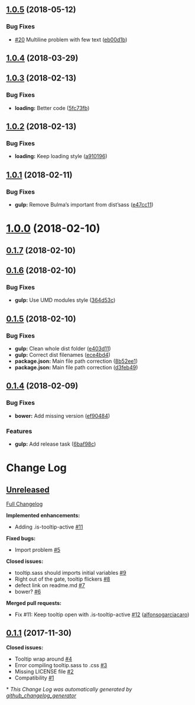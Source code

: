 <a name="1.0.5"></a>
## [1.0.5](https://github.com/Wikiki/bulma-tooltip/compare/1.0.4...1.0.5) (2018-05-12)


### Bug Fixes

* [#20](https://github.com/Wikiki/bulma-tooltip/issues/20) Multiline problem with few text ([eb00d1b](https://github.com/Wikiki/bulma-tooltip/commit/eb00d1b))



<a name="1.0.4"></a>
## [1.0.4](https://github.com/Wikiki/bulma-tooltip/compare/1.0.3...1.0.4) (2018-03-29)



<a name="1.0.3"></a>
## [1.0.3](https://github.com/Wikiki/bulma-tooltip/compare/1.0.2...1.0.3) (2018-02-13)


### Bug Fixes

* **loading:** Better code ([5fc73fb](https://github.com/Wikiki/bulma-tooltip/commit/5fc73fb))



<a name="1.0.2"></a>
## [1.0.2](https://github.com/Wikiki/bulma-tooltip/compare/1.0.1...1.0.2) (2018-02-13)


### Bug Fixes

* **loading:** Keep loading style ([a910196](https://github.com/Wikiki/bulma-tooltip/commit/a910196))



<a name="1.0.1"></a>
## [1.0.1](https://github.com/Wikiki/bulma-tooltip/compare/1.0.0...1.0.1) (2018-02-11)


### Bug Fixes

* **gulp:** Remove Bulma’s important from dist’sass ([e47cc11](https://github.com/Wikiki/bulma-tooltip/commit/e47cc11))



<a name="1.0.0"></a>
# [1.0.0](https://github.com/Wikiki/bulma-tooltip/compare/0.1.7...1.0.0) (2018-02-10)



<a name="0.1.7"></a>
## [0.1.7](https://github.com/Wikiki/bulma-tooltip/compare/0.1.6...0.1.7) (2018-02-10)



<a name="0.1.6"></a>
## [0.1.6](https://github.com/Wikiki/bulma-tooltip/compare/0.1.5...0.1.6) (2018-02-10)


### Bug Fixes

* **gulp:** Use UMD modules style ([364d53c](https://github.com/Wikiki/bulma-tooltip/commit/364d53c))



<a name="0.1.5"></a>
## [0.1.5](https://github.com/Wikiki/bulma-tooltip/compare/0.1.4...0.1.5) (2018-02-10)


### Bug Fixes

* **gulp:** Clean whole dist folder ([e403d11](https://github.com/Wikiki/bulma-tooltip/commit/e403d11))
* **gulp:** Correct dist filenames ([ece4bd4](https://github.com/Wikiki/bulma-tooltip/commit/ece4bd4))
* **package.json:** Main file path correction ([8b52ee1](https://github.com/Wikiki/bulma-tooltip/commit/8b52ee1))
* **package.json:** Main file path correction ([d3feb49](https://github.com/Wikiki/bulma-tooltip/commit/d3feb49))



<a name="0.1.4"></a>
## [0.1.4](https://github.com/Wikiki/bulma-tooltip/compare/0.1.1...0.1.4) (2018-02-09)


### Bug Fixes

* **bower:** Add missing version ([ef90484](https://github.com/Wikiki/bulma-tooltip/commit/ef90484))


### Features

* **gulp:** Add release task ([6baf98c](https://github.com/Wikiki/bulma-tooltip/commit/6baf98c))



# Change Log

## [Unreleased](https://github.com/wikiki/bulma-tooltip/tree/HEAD)

[Full Changelog](https://github.com/wikiki/bulma-tooltip/compare/0.1.1...HEAD)

**Implemented enhancements:**

- Adding .is-tooltip-active [\#11](https://github.com/Wikiki/bulma-tooltip/issues/11)

**Fixed bugs:**

- Import problem [\#5](https://github.com/Wikiki/bulma-tooltip/issues/5)

**Closed issues:**

- tooltip.sass should imports initial variables [\#9](https://github.com/Wikiki/bulma-tooltip/issues/9)
- Right out of the gate, tooltip flickers [\#8](https://github.com/Wikiki/bulma-tooltip/issues/8)
- defect link on readme.md [\#7](https://github.com/Wikiki/bulma-tooltip/issues/7)
- bower? [\#6](https://github.com/Wikiki/bulma-tooltip/issues/6)

**Merged pull requests:**

- Fix \#11: Keep tooltip open with .is-tooltip-active [\#12](https://github.com/Wikiki/bulma-tooltip/pull/12) ([alfonsogarciacaro](https://github.com/alfonsogarciacaro))

## [0.1.1](https://github.com/wikiki/bulma-tooltip/tree/0.1.1) (2017-11-30)
**Closed issues:**

- Tooltip wrap around [\#4](https://github.com/Wikiki/bulma-tooltip/issues/4)
- Error compiling tooltip.sass to .css [\#3](https://github.com/Wikiki/bulma-tooltip/issues/3)
- Missing LICENSE file [\#2](https://github.com/Wikiki/bulma-tooltip/issues/2)
- Compatibility [\#1](https://github.com/Wikiki/bulma-tooltip/issues/1)



\* *This Change Log was automatically generated by [github_changelog_generator](https://github.com/skywinder/Github-Changelog-Generator)*